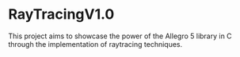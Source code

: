 # RayTracingV1.0
This project aims to showcase the power of the Allegro 5 library in C through the implementation of raytracing techniques.
